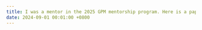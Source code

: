 ```yaml
---
title: I was a mentor in the 2025 GPM mentorship program. Here is a paper for our work published in Hydrology <a href="https://www.mdpi.com/2306-5338/12/4/71" target="_blank">[paper]</a> 
date: 2024-09-01 00:01:00 +0800
---
```

